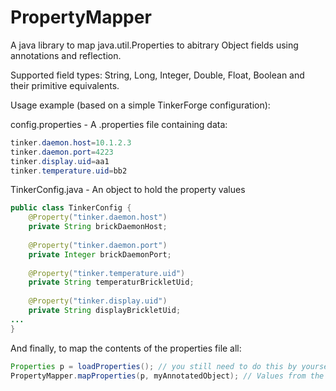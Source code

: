 PropertyMapper
==============

A java library to map java.util.Properties to abitrary Object fields using annotations and reflection.

Supported field types: String, Long, Integer, Double, Float, Boolean and their primitive equivalents.

Usage example (based on a simple TinkerForge configuration):

config.properties - A .properties file containing data:
```java
tinker.daemon.host=10.1.2.3
tinker.daemon.port=4223
tinker.display.uid=aa1
tinker.temperature.uid=bb2
```

TinkerConfig.java - An object to hold the property values
```java
public class TinkerConfig {
    @Property("tinker.daemon.host")
    private String brickDaemonHost;
    
    @Property("tinker.daemon.port")
    private Integer brickDaemonPort;
    
    @Property("tinker.temperature.uid")
    private String temperaturBrickletUid;
    
    @Property("tinker.display.uid")
    private String displayBrickletUid;
...
}
```

And finally, to map the contents of the properties file all:
```java
Properties p = loadProperties(); // you still need to do this by yourself, don't care where the properties come from
PropertyMapper.mapProperties(p, myAnnotatedObject); // Values from the p are written to myConfigObject based on the @Property annotations

```
